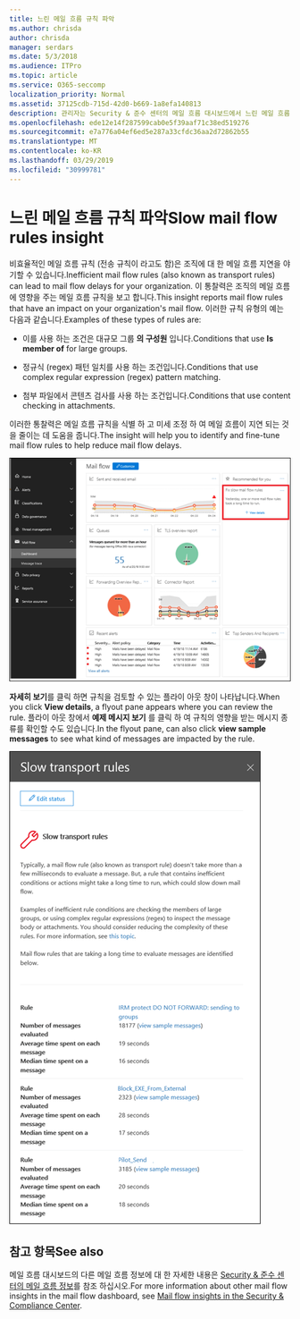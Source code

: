 ```yaml
---
title: 느린 메일 흐름 규칙 파악
ms.author: chrisda
author: chrisda
manager: serdars
ms.date: 5/3/2018
ms.audience: ITPro
ms.topic: article
ms.service: O365-seccomp
localization_priority: Normal
ms.assetid: 37125cdb-715d-42d0-b669-1a8efa140813
description: 관리자는 Security & 준수 센터의 메일 흐름 대시보드에서 느린 메일 흐름 규칙에 대 한 정보를 확인할 수 있습니다.
ms.openlocfilehash: ede12e14f287599cab0e5f39aaf71c38ed519276
ms.sourcegitcommit: e7a776a04ef6ed5e287a33cfdc36aa2d72862b55
ms.translationtype: MT
ms.contentlocale: ko-KR
ms.lasthandoff: 03/29/2019
ms.locfileid: "30999781"
---
```

# <a name="slow-mail-flow-rules-insight"></a><span data-ttu-id="b9ea9-103">느린 메일 흐름 규칙 파악</span><span class="sxs-lookup"><span data-stu-id="b9ea9-103">Slow mail flow rules insight</span></span>

<span data-ttu-id="b9ea9-104">비효율적인 메일 흐름 규칙 (전송 규칙이 라고도 함)은 조직에 대 한 메일 흐름 지연을 야기할 수 있습니다.</span><span class="sxs-lookup"><span data-stu-id="b9ea9-104">Inefficient mail flow rules (also known as transport rules) can lead to mail flow delays for your organization.</span></span> <span data-ttu-id="b9ea9-105">이 통찰력은 조직의 메일 흐름에 영향을 주는 메일 흐름 규칙을 보고 합니다.</span><span class="sxs-lookup"><span data-stu-id="b9ea9-105">This insight reports mail flow rules that have an impact on your organization's mail flow.</span></span> <span data-ttu-id="b9ea9-106">이러한 규칙 유형의 예는 다음과 같습니다.</span><span class="sxs-lookup"><span data-stu-id="b9ea9-106">Examples of these types of rules are:</span></span>

- <span data-ttu-id="b9ea9-107">이를 사용 하는 조건은 대규모 그룹 **의 구성원** 입니다.</span><span class="sxs-lookup"><span data-stu-id="b9ea9-107">Conditions that use **Is member of** for large groups.</span></span>

- <span data-ttu-id="b9ea9-108">정규식 (regex) 패턴 일치를 사용 하는 조건입니다.</span><span class="sxs-lookup"><span data-stu-id="b9ea9-108">Conditions that use complex regular expression (regex) pattern matching.</span></span>

- <span data-ttu-id="b9ea9-109">첨부 파일에서 콘텐츠 검사를 사용 하는 조건입니다.</span><span class="sxs-lookup"><span data-stu-id="b9ea9-109">Conditions that use content checking in attachments.</span></span>

<span data-ttu-id="b9ea9-110">이러한 통찰력은 메일 흐름 규칙을 식별 하 고 미세 조정 하 여 메일 흐름이 지연 되는 것을 줄이는 데 도움을 줍니다.</span><span class="sxs-lookup"><span data-stu-id="b9ea9-110">The insight will help you to identify and fine-tune mail flow rules to help reduce mail flow delays.</span></span>

![보안 & 준수 센터의 메일 흐름 대시보드를 통한 메일 흐름 규칙에 대 한 자세한 정보](media/1dd90faa-f065-4b10-8b47-d35dc127fc26.png)

<span data-ttu-id="b9ea9-112">**자세히 보기**를 클릭 하면 규칙을 검토할 수 있는 플라이 아웃 창이 나타납니다.</span><span class="sxs-lookup"><span data-stu-id="b9ea9-112">When you click **View details**, a flyout pane appears where you can review the rule.</span></span> <span data-ttu-id="b9ea9-113">플라이 아웃 창에서 **예제 메시지 보기** 를 클릭 하 여 규칙의 영향을 받는 메시지 종류를 확인할 수도 있습니다.</span><span class="sxs-lookup"><span data-stu-id="b9ea9-113">In the flyout pane, can also click **view sample messages** to see what kind of messages are impacted by the rule.</span></span>

![메일 흐름 대시보드의 느린 메일 흐름 규칙 이해에서 세부 정보 보기를 클릭 한 후의 플라이 아웃 창](media/2cbd43b7-1f21-4338-a70c-7b50de5c69cd.png)

## <a name="see-also"></a><span data-ttu-id="b9ea9-115">참고 항목</span><span class="sxs-lookup"><span data-stu-id="b9ea9-115">See also</span></span>

<span data-ttu-id="b9ea9-116">메일 흐름 대시보드의 다른 메일 흐름 정보에 대 한 자세한 내용은 [Security & 준수 센터의 메일 흐름 정보](mail-flow-insights.md)를 참조 하십시오.</span><span class="sxs-lookup"><span data-stu-id="b9ea9-116">For more information about other mail flow insights in the mail flow dashboard, see [Mail flow insights in the Security & Compliance Center](mail-flow-insights.md).</span></span>
